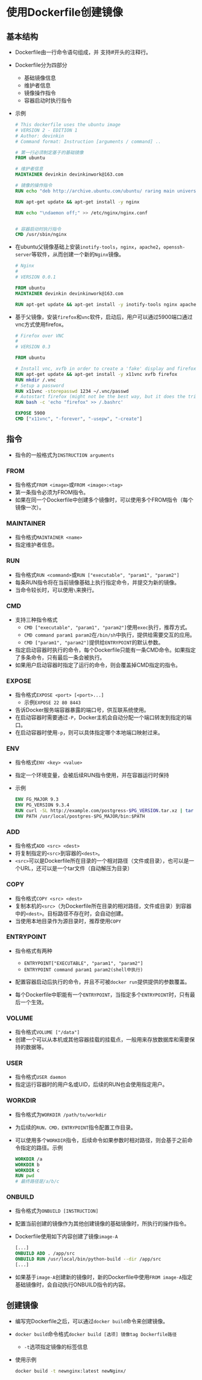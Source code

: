# 使用Dockerfile创建镜像

## 基本结构

- Dockerfile由一行命令语句组成，并 支持#开头的注释行。
- Dockerfile分为四部分
  - 基础镜像信息
  - 维护者信息
  - 镜像操作指令
  - 容器启动时执行指令

- 示例

  ```dockerfile
  # This dockerfile uses the ubuntu image
  # VERSION 2 - EDITION 1
  # Author: devinkin
  # Command format: Instruction [arguments / command] ..
  
  # 第一行必须制定基于的基础镜像
  FROM ubuntu
  
  # 维护者信息
  MAINTAINER devinkin devinkinwork@163.com
  
  # 镜像的操作指令
  RUN echo "deb http://archive.ubuntu.com/ubuntu/ raring main universe" >> /etc/apt/sources.list
  
  RUN apt-get update && apt-get install -y nginx
  
  RUN echo "\ndaemon off;" >> /etc/nginx/nginx.conf
  
  
  # 容器启动时执行指令
  CMD /usr/sbin/nginx
  ```

- 在ubuntu父镜像基础上安装`inotify-tools`，`nginx`，`apache2`，`openssh-server`等软件，从而创建一个新的`Nginx`镜像。

  ```dockerfile
  # Nginx
  # 
  # VERSION 0.0.1
  
  FROM ubuntu
  MAINTAINER devinkin devinkinwork@163.com
  
  RUN apt-get update && apt-get install -y inotify-tools nginx apache2 openssh-server
  ```

- 基于父镜像，安装`firefox`和`vnc`软件，启动后，用户可以通过5900端口通过vnc方式使用firefox。

  ```dockerfile
  # Firefox over VNC
  # 
  # VERSION 0.3
  
  FROM ubuntu
  
  # Install vnc, xvfb in order to create a 'fake' display and firefox
  RUN apt-get update && apt-get install -y x11vnc xvfb firefox
  RUN mkdir /.vnc
  # Setup a password
  RUN x11vnc -storepasswd 1234 ~/.vnc/passwd
  # Autostart firefox (might not be the best way, but it does the trick)
  RUN bash -c 'echo "firefox" >> /.bashrc'
  
  EXPOSE 5900
  CMD ["x11vnc", "-forever", "-usepw", "-create"]
  ```

## 指令

- 指令的一般格式为`INSTRUCTION arguments`

### FROM

- 指令格式`FROM <image>`或`FROM <image>:<tag>`
- 第一条指令必须为FROM指令。
- 如果在同一个Dockerfile中创建多个镜像时，可以使用多个FROM指令（每个镜像一次）。

### MAINTAINER

- 指令格式`MAINTAINER <name>`
- 指定维护者信息。

### RUN

- 指令格式`RUN <command>`或`RUN ["executable", "param1", "param2"]`
- 每条RUN指令将在当前镜像基础上执行指定命令，并提交为新的镜像。
- 当命令较长时，可以使用`\`来换行。

### CMD

- 支持三种指令格式
  - `CMD ["executable", "param1", "param2"]`使用`exec`执行，推荐方式。
  - `CMD command param1 param2`在`/bin/sh`中执行，提供给需要交互的应用。
  - `CMD ["param1", "param2"]`提供给`ENTRYPOINT`的默认参数。
- 指定启动容器时执行的命令，每个Dockerfile只能有一条CMD命令。如果指定了多条命令，只有最后一条会被执行。
- 如果用户启动容器时指定了运行的命令，则会覆盖掉CMD指定的指令。

### EXPOSE

- 指令格式`EXPOSE <port> [<port>...]`
  - 示例`EXPOSE 22 80 8443`
- 告诉Docker服务端容器暴露的端口号，供互联系统使用。
- 在启动容器时需要通过`-P`，Docker主机会自动分配一个端口转发到指定的端口。
- 在启动容器时使用`-p`，则可以具体指定哪个本地端口映射过来。

### ENV

- 指令格式`ENV <key> <value>`

- 指定一个环境变量，会被后续RUN指令使用，并在容器运行时保持

- 示例

  ```dockerfile
  ENV FG_MAJOR 9.3
  ENV PG_VERSION 9.3.4
  RUN curl -SL http://example.com/postgress-$PG_VERSION.tar.xz | tar -xJC /usr/src/postgres && ...
  ENV PATH /usr/local/postgres-$PG_MAJOR/bin:$PATH
  ```

### ADD

- 指令格式`ADD <src> <dest>`
- 将复制指定的`<src>`到容器的`<dest>`。
- `<src>`可以是Dockerfile所在目录的一个相对路径（文件或目录），也可以是一个URL，还可以是一个tar文件（自动解压为目录）

### COPY

- 指令格式`COPY <src> <dest>`
- 复制本机的`<src>`（为Dockerfile所在目录的相对路径，文件或目录）到容器中的`<dest>`。目标路径不存在时，会自动创建。
- 当使用本地目录作为源目录时，推荐使用`COPY`

### ENTRYPOINT

- 指令格式有两种
  - `ENTRYPOINT["EXECUTABLE", "param1", "param2"]`
  - `ENTRYPOINT command param1 param2(shell中执行)`

- 配置容器启动后执行的命令，并且不可被`docker run`提供提供的参数覆盖。
- 每个Dockerfile中职能有一个`ENTRYPOINT`，当指定多个`ENTRYPOINT`时，只有最后一个生效。

### VOLUME

- 指令格式`VOLUME ["/data"]`
- 创建一个可以从本机或其他容器挂载的挂载点，一般用来存放数据库和需要保持的数据等。

### USER

- 指令格式`USER daemon`
- 指定运行容器时的用户名或UID，后续的RUN也会使用指定用户。

### WORKDIR

- 指令格式为`WORKDIR /path/to/workdir`

- 为后续的`RUN，CMD，ENTRYPOINT`指令配置工作目录。

- 可以使用多个`WORKDIR`指令，后续命令如果参数时相对路径，则会基于之前命令指定的路径。示例

  ```dockerfile
  WORKDIR /a
  WORKDIR b
  WORKDIR c
  RUN pwd
  # 最终路径是/a/b/c
  ```

### ONBUILD

- 指令格式为`ONBUILD [INSTRUCTION]`

- 配置当前创建的镜像作为其他创建镜像的基础镜像时，所执行的操作指令。

- Dockerfile使用如下内容创建了镜像`image-A`

  ```dockerfile
  [...]
  ONBUILD ADD . /app/src
  ONBUILD RUN /usr/local/bin/python-build --dir /app/src
  [...]
  ```

- 如果基于`image-A`创建新的镜像时，新的Dockerfile中使用`FROM image-A`指定基础镜像时，会自动执行ONBUILD指令的内容。

## 创建镜像

- 编写完Dockerfile之后，可以通过`docker build`命令来创建镜像。

- `docker build`命令格式`docker build [选项] 镜像tag Dockerfile路径`

  - `-t`选项指定镜像的标签信息

- 使用示例

  ```sh
  docker build -t newnginx:latest newNginx/
  ```

